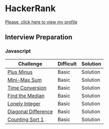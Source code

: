 # HackerRank

[Please, click here to view my profile](https://www.hackerrank.com/leonardoarruda1)

## Interview Preparation

### Javascript

| Challenge                                                                                | Difficult | Solution |
| ---------------------------------------------------------------------------------------- | --------- | -------- |
| [Plus Minus](https://www.hackerrank.com/challenges/plus-minus/problem)                   | Basic     | Solution |
| [Mini-Max Sum](https://www.hackerrank.com/challenges/mini-max-sum/problem)               | Basic     | Solution |
| [Time Conversion](https://www.hackerrank.com/challenges/time-conversion/problem)         | Basic     | Solution |
| [Find the Median](https://www.hackerrank.com/challenges/find-the-median/problem)         | Basic     | Solution |
| [Lonely Integer](https://www.hackerrank.com/challenges/lonely-integer/problem)           | Basic     | Solution |
| [Diagonal Difference](https://www.hackerrank.com/challenges/diagonal-difference/problem) | Basic     | Solution |
| [Counting Sort 1](https://www.hackerrank.com/challenges/counting-sort-1/problem)         | Basic     | Solution |
